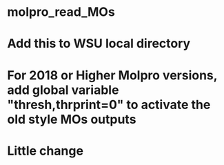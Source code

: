 # molpro_read_MOs
# Add this to WSU local directory
# For 2018 or Higher Molpro versions, add global variable "thresh,thrprint=0" to activate the old style MOs outputs
# Little change
